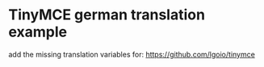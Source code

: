 # TinyMCE german translation example
add the missing translation variables for:
https://github.com/lgoio/tinymce
